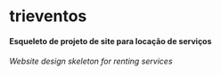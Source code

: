 # trieventos
#### Esqueleto de projeto de site para locação de serviços
###### Website design skeleton for renting services

